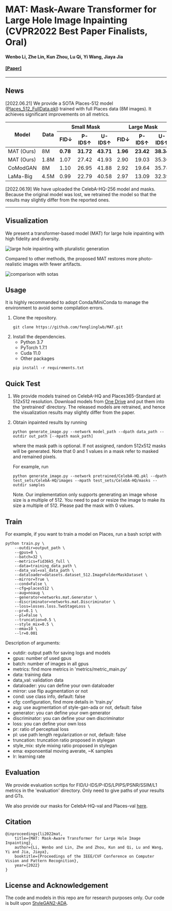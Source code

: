 # MAT: Mask-Aware Transformer for Large Hole Image Inpainting (CVPR2022 Best Paper Finalists, Oral)

#### Wenbo Li, Zhe Lin, Kun Zhou, Lu Qi, Yi Wang, Jiaya Jia

#### [\[Paper\]](https://arxiv.org/abs/2203.15270)
---

## News

\[2022.06.21\] We provide a SOTA Places-512 model ([Places\_512\_FullData.pkl](https://mycuhk-my.sharepoint.com/:f:/g/personal/1155137927_link_cuhk_edu_hk/EuY30ziF-G5BvwziuHNFzDkBVC6KBPRg69kCeHIu-BXORA?e=7OwJyE)) trained with full Places data (8M images). It achieves significant improvements on all metrics.

<table>
<thead>
  <tr>
    <th rowspan="2">Model</th>
    <th rowspan="2">Data</th>
    <th colspan="3">Small Mask</th>
    <th colspan="3">Large Mask</th>
  </tr>
  <tr>
    <th>FID&darr;</th>
    <th>P-IDS&uarr;</th>
    <th>U-IDS&uarr;</th>
    <th>FID&darr;</th>
    <th>P-IDS&uarr;</th>
    <th>U-IDS&uarr;</th>
  </tr>
</thead>
<tbody>
  <tr>
    <td>MAT (Ours)</td>
    <td>8M</td>
    <td><b>0.78</b></td>
    <td><b>31.72</b></td>
    <td><b>43.71</b></td>
    <td><b>1.96</b></td>
    <td><b>23.42</b></td>
    <td><b>38.34</b></td>
  </tr>
  <tr>
    <td>MAT (Ours)</td>
    <td>1.8M</td>
    <td>1.07</td>
    <td>27.42</td>
    <td>41.93</td>
    <td>2.90</td>
    <td>19.03</td>
    <td>35.36</td>
  </tr>
  <tr>
    <td>CoModGAN</td>
    <td>8M</td>
    <td>1.10</td>
    <td>26.95</td>
    <td>41.88</td>
    <td>2.92</td>
    <td>19.64</td>
    <td>35.78</td>
  </tr>
  <tr>
    <td>LaMa-Big</td>
    <td>4.5M</td>
    <td>0.99</td>
    <td>22.79</td>
    <td>40.58</td>
    <td>2.97</td>
    <td>13.09</td>
    <td>32.39</td>
  </tr>
</tbody>
</table>

\[2022.06.19\] We have uploaded the CelebA-HQ-256 model and masks. Because the original model was lost, we retrained the model so that the results may slightly differ from the reported ones.

---

## Visualization

We present a transformer-based model (MAT) for large hole inpainting with high fidelity and diversity.

![large hole inpainting with pluralistic generation](/figures/teasing.png)

Compared to other methods, the proposed MAT restores more photo-realistic images with fewer artifacts.

![comparison with sotas](/figures/sota.png)

## Usage

It is highly recommanded to adopt Conda/MiniConda to manage the environment to avoid some compilation errors.

1. Clone the repository.
    ```shell
    git clone https://github.com/fenglinglwb/MAT.git 
    ```
2. Install the dependencies.
    - Python 3.7
    - PyTorch 1.7.1
    - Cuda 11.0
    - Other packages
    ```shell
    pip install -r requirements.txt
    ```

## Quick Test

1. We provide models trained on CelebA-HQ and Places365-Standard at 512x512 resolution. Download models from [One Drive](https://mycuhk-my.sharepoint.com/:f:/g/personal/1155137927_link_cuhk_edu_hk/EuY30ziF-G5BvwziuHNFzDkBVC6KBPRg69kCeHIu-BXORA?e=7OwJyE) and put them into the 'pretrained' directory. The released models are retrained, and hence the visualization results may slightly differ from the paper.

2. Obtain inpainted results by running
    ```shell
    python generate_image.py --network model_path --dpath data_path --outdir out_path [--mpath mask_path]
    ```
    where the mask path is optional. If not assigned, random 512x512 masks will be generated. Note that 0 and 1 values in a mask refer to masked and remained pixels.

    For example, run
    ```shell
    python generate_image.py --network pretrained/CelebA-HQ.pkl --dpath test_sets/CelebA-HQ/images --mpath test_sets/CelebA-HQ/masks --outdir samples
    ```

    Note. Our implementation only supports generating an image whose size is a multiple of 512. You need to pad or resize the image to make its size a multiple of 512. Please pad the mask with 0 values.

## Train

For example, if you want to train a model on Places, run a bash script with
```shell
python train.py \
    --outdir=output_path \
    --gpus=8 \
    --batch=32 \
    --metrics=fid36k5_full \
    --data=training_data_path \
    --data_val=val_data_path \
    --dataloader=datasets.dataset_512.ImageFolderMaskDataset \
    --mirror=True \
    --cond=False \
    --cfg=places512 \
    --aug=noaug \
    --generator=networks.mat.Generator \
    --discriminator=networks.mat.Discriminator \
    --loss=losses.loss.TwoStageLoss \
    --pr=0.1 \
    --pl=False \
    --truncation=0.5 \
    --style_mix=0.5 \
    --ema=10 \
    --lr=0.001
```

Description of arguments:
- outdir: output path for saving logs and models
- gpus: number of used gpus
- batch: number of images in all gpus
- metrics: find more metrics in 'metrics/metric\_main.py'
- data: training data
- data\_val: validation data
- dataloader: you can define your own dataloader
- mirror: use flip augmentation or not 
- cond: use class info, default: false
- cfg: configuration, find more details in 'train.py'
- aug: use augmentation of style-gan-ada or not, default: false
- generator: you can define your own generator
- discriminator: you can define your own discriminator
- loss: you can define your own loss
- pr: ratio of perceptual loss
- pl: use path length regularization or not, default: false
- truncation: truncation ratio proposed in stylegan
- style\_mix: style mixing ratio proposed in stylegan
- ema: exponoential moving averate, ~K samples
- lr: learning rate

## Evaluation

We provide evaluation scrtips for FID/U-IDS/P-IDS/LPIPS/PSNR/SSIM/L1 metrics in the 'evaluation' directory. Only need to give paths of your results and GTs.

We also provide our masks for CelebA-HQ-val and Places-val [here](https://mycuhk-my.sharepoint.com/:f:/g/personal/1155137927_link_cuhk_edu_hk/EuY30ziF-G5BvwziuHNFzDkBVC6KBPRg69kCeHIu-BXORA?e=7OwJyE).


## Citation

    @inproceedings{li2022mat,
        title={MAT: Mask-Aware Transformer for Large Hole Image Inpainting},
        author={Li, Wenbo and Lin, Zhe and Zhou, Kun and Qi, Lu and Wang, Yi and Jia, Jiaya},
        booktitle={Proceedings of the IEEE/CVF Conference on Computer Vision and Pattern Recognition},
        year={2022}
    }

## License and Acknowledgement
The code and models in this repo are for research purposes only. Our code is bulit upon [StyleGAN2-ADA](https://github.com/NVlabs/stylegan2-ada-pytorch).
